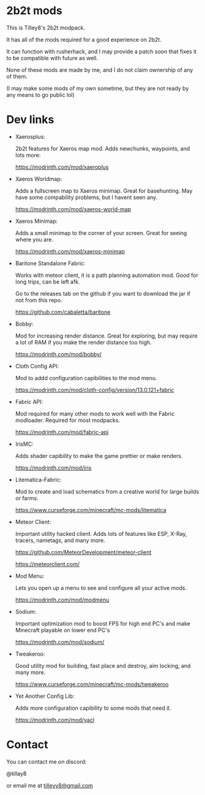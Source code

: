 # 2b2t mods

This is Tilley8's 2b2t modpack. 

It has all of the mods required for a good experience on 2b2t. 

It can function with rusherhack, and I may provide a patch soon that fixes it to be compatible with future as well. 

None of these mods are made by me, and I do not claim ownership of any of them. 

(I may make some mods of my own sometime, but they are not ready by any means to go public lol)

# Dev links

- Xaerosplus: 

  2b2t features for Xaeros map mod. Adds newchunks, waypoints, and lots more:

  https://modrinth.com/mod/xaeroplus

- Xaeros Worldmap: 

  Adds a fullscreen map to Xaeros minimap. Great for basehunting. May have some compability problems, but I havent seen any. 

  https://modrinth.com/mod/xaeros-world-map

- Xaeros Minimap: 

  Adds a small minimap to the corner of your screen. Great for seeing where you are. 

  https://modrinth.com/mod/xaeros-minimap

- Baritone Standalone Fabric: 

  Works with meteor client, it is a path planning automation mod. Good for long trips, can be left afk. 

  Go to the releases tab on the github if you want to download the jar if not from this repo. 

  https://github.com/cabaletta/baritone

- Bobby: 

  Mod for increasing render distance. Great for exploring, but may require a lot of RAM if you make the render distance too high. 

  https://modrinth.com/mod/bobby/

- Cloth Config API:

  Mod to addd configuration capibilities to the mod menu. 

  https://modrinth.com/mod/cloth-config/version/13.0.121+fabric

- Fabric API:

  Mod required for many other mods to work well with the Fabric modloader. Required for most modpacks.

  https://modrinth.com/mod/fabric-api

- IrisMC:

  Adds shader capibility to make the game prettier or make renders. 

  https://modrinth.com/mod/iris

- Litematica-Fabric:

  Mod to create and load schematics from a creative world for large builds or farms. 

  https://www.curseforge.com/minecraft/mc-mods/litematica

- Meteor Client:

  Important utility hacked client. Adds lots of features like ESP, X-Ray, tracers, nametags, and many more. 

  https://github.com/MeteorDevelopment/meteor-client

  https://meteorclient.com/

- Mod Menu:

  Lets you open up a menu to see and configure all your active mods. 

  https://modrinth.com/mod/modmenu

- Sodium: 

  Important optimization mod to boost FPS for high end PC's and make Minecraft playable on lower end PC's

  https://modrinth.com/mod/sodium/

- Tweakeroo:

  Good utility mod for building, fast place and destroy, aim locking, and many more.

  https://www.curseforge.com/minecraft/mc-mods/tweakeroo

- Yet Another Config Lib:

  Adds more configuration capibility to some mods that need it. 

  https://modrinth.com/mod/yacl

# Contact

You can contact me on discord:

@tillay8

or email me at tilleyy8@gmail.com
